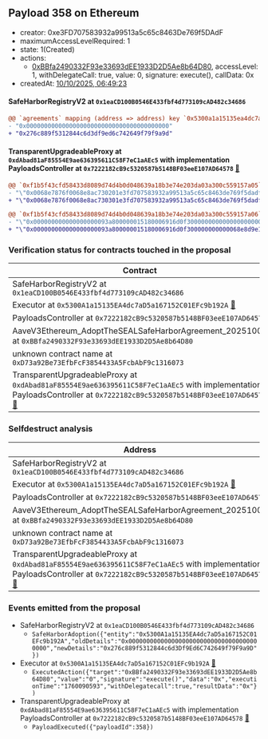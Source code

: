 ## Payload 358 on Ethereum

- creator: 0xe3FD707583932a99513a5c65c8463De769f5DAdF
- maximumAccessLevelRequired: 1
- state: 1(Created)
- actions:
  - [0xBBfa2490332F93e33693dEE1933D2D5Ae8b64D80](https://etherscan.io/address/0xBBfa2490332F93e33693dEE1933D2D5Ae8b64D80), accessLevel: 1, withDelegateCall: true, value: 0, signature: execute(), callData: 0x
- createdAt: [10/10/2025, 06:49:23](https://etherscan.io/tx/0x7faebb534976d987e566bbbd076dd7a19e9bfb0af1793cf07fdd6b3777b618a4)

#### SafeHarborRegistryV2 at `0x1eaCD100B0546E433fbf4d773109cAD482c34686`

```diff
@@ `agreements` mapping (address => address) key `0x5300a1a15135ea4dc7ad5a167152c01efc9b192a` @@
- "0x0000000000000000000000000000000000000000"
+ "0x276c889f5312844c6d3df9ed6c742649f79f9a9d"

```
#### TransparentUpgradeableProxy at `0xdAbad81aF85554E9ae636395611C58F7eC1aAEc5` with implementation PayloadsController at `0x7222182cB9c5320587b5148BF03eeE107AD64578` [:ghost:](https://github.com/bgd-labs/aave-address-book  "GovernanceV3Ethereum.PAYLOADS_CONTROLLER")

```diff
@@ `0xf1b5f43cfd58433d8089d74d4b0d048639a18b3e74e203da03a300c559157a05` raw  @@
- "\"0x0068e7876f0068e8ac730201e3fd707583932a99513a5c65c8463de769f5dadf\""
+ "\"0x0068e7876f0068e8ac730301e3fd707583932a99513a5c65c8463de769f5dadf\""

@@ `0xf1b5f43cfd58433d8089d74d4b0d048639a18b3e74e203da03a300c559157a06` raw  @@
- "\"0x000000000000000000093a800000015180006916d0f300000000000000000000\""
+ "\"0x000000000000000000093a800000015180006916d0f300000000000068e8d9e1\""

```
### Verification status for contracts touched in the proposal

| Contract | Status |
|---------|------------|
| SafeHarborRegistryV2 at `0x1eaCD100B0546E433fbf4d773109cAD482c34686` | Contract |
| Executor at `0x5300A1a15135EA4dc7aD5a167152C01EFc9b192A` [:ghost:](https://github.com/bgd-labs/aave-address-book  "AaveV2Ethereum.POOL_ADMIN") | Contract |
| PayloadsController at `0x7222182cB9c5320587b5148BF03eeE107AD64578` | Contract |
| AaveV3Ethereum_AdoptTheSEALSafeHarborAgreement_20251006 at `0xBBfa2490332F93e33693dEE1933D2D5Ae8b64D80` | Contract |
| unknown contract name at `0xD73a92Be73EfbFcF3854433A5FcbAbF9c1316073` | EOA |
| TransparentUpgradeableProxy at `0xdAbad81aF85554E9ae636395611C58F7eC1aAEc5` with implementation PayloadsController at `0x7222182cB9c5320587b5148BF03eeE107AD64578` [:ghost:](https://github.com/bgd-labs/aave-address-book  "GovernanceV3Ethereum.PAYLOADS_CONTROLLER") | Contract |

### Selfdestruct analysis

| Address | Result |
|---------|------------|
| SafeHarborRegistryV2 at `0x1eaCD100B0546E433fbf4d773109cAD482c34686` | Safe |
| Executor at `0x5300A1a15135EA4dc7aD5a167152C01EFc9b192A` [:ghost:](https://github.com/bgd-labs/aave-address-book  "AaveV2Ethereum.POOL_ADMIN") | DelegateCall |
| PayloadsController at `0x7222182cB9c5320587b5148BF03eeE107AD64578` | Safe |
| AaveV3Ethereum_AdoptTheSEALSafeHarborAgreement_20251006 at `0xBBfa2490332F93e33693dEE1933D2D5Ae8b64D80` | Safe |
| unknown contract name at `0xD73a92Be73EfbFcF3854433A5FcbAbF9c1316073` | EOA |
| TransparentUpgradeableProxy at `0xdAbad81aF85554E9ae636395611C58F7eC1aAEc5` with implementation PayloadsController at `0x7222182cB9c5320587b5148BF03eeE107AD64578` [:ghost:](https://github.com/bgd-labs/aave-address-book  "GovernanceV3Ethereum.PAYLOADS_CONTROLLER") | DelegateCall |

### Events emitted from the proposal

- SafeHarborRegistryV2 at `0x1eaCD100B0546E433fbf4d773109cAD482c34686`
  - `SafeHarborAdoption({"entity":"0x5300A1a15135EA4dc7aD5a167152C01EFc9b192A","oldDetails":"0x0000000000000000000000000000000000000000","newDetails":"0x276c889f5312844c6d3Df9Ed6C742649f79F9a9D"})`
- Executor at `0x5300A1a15135EA4dc7aD5a167152C01EFc9b192A` [:ghost:](https://github.com/bgd-labs/aave-address-book  "AaveV2Ethereum.POOL_ADMIN")
  - `ExecutedAction({"target":"0xBBfa2490332F93e33693dEE1933D2D5Ae8b64D80","value":"0","signature":"execute()","data":"0x","executionTime":"1760090593","withDelegatecall":true,"resultData":"0x"})`
- TransparentUpgradeableProxy at `0xdAbad81aF85554E9ae636395611C58F7eC1aAEc5` with implementation PayloadsController at `0x7222182cB9c5320587b5148BF03eeE107AD64578` [:ghost:](https://github.com/bgd-labs/aave-address-book  "GovernanceV3Ethereum.PAYLOADS_CONTROLLER")
  - `PayloadExecuted({"payloadId":358})`
